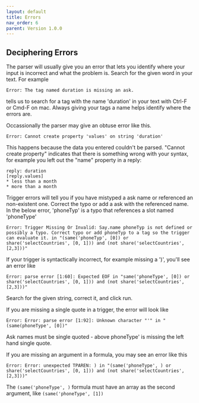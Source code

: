 ```yaml
---
layout: default
title: Errors
nav_order: 6
parent: Version 1.0.0
---
```



## Deciphering Errors
The parser will usually give you an error that lets you identify where your input is incorrect and what the problem is. Search for the given word in your text. For example 

```Error: The tag named duration is missing an ask.```

tells us to search for a tag with the name 'duration' in your text with Ctrl-F or Cmd-F on mac. Always giving your tags a name helps identify where the errors are.

Occassionally the parser may give an obtuse error like this. 

```Error: Cannot create property 'values' on string 'duration'```

This happens because the data you entered couldn't be parsed. "Cannot create property" indicates that there is something wrong with your syntax, for example you left out the "name" property in a reply:

```
reply: duration 
[reply.values]
* less than a month
* more than a month
```

Trigger errors will tell you if you have mistyped a ask name or referenced an non-existent one. Correct the typo or add a ask with the referenced name. In the below error, 'phoneTyp' is a typo that references a slot named 'phoneType'

```
Error: Trigger Missing Or Invalid: Say.name phoneTyp is not defined or possibly a typo. Correct typo or add phoneTyp to a tag so the trigger can evaluate it. in "(same('phoneTyp', [0]) or share('selectCountries', [0, 1])) and (not share('selectCountries', [2,3]))"
```

If your trigger is syntactically incorrect, for example missing a ')', you'll see an error like

```
Error: parse error [1:60]: Expected EOF in "same('phoneType', [0]) or share('selectCountries', [0, 1])) and (not share('selectCountries', [2,3]))"
```

Search for the given string, correct it, and click run.

If you are missing a single quote in a trigger, the error will look like

```
Error: Error: parse error [1:92]: Unknown character "'" in "(same(phoneType', [0])"
```

Ask names must be single quoted - above phoneType' is missing the left hand single quote.


If you are missing an argument in a formula, you may see an error like this

```
Error: Error: unexpected TPAREN: ) in "(same('phoneType', ) or share('selectCountries', [0, 1])) and (not share('selectCountries', [2,3]))"
```

The ```(same('phoneType', )``` formula must have an array as the second argument, like ```(same('phoneType', [1])```
